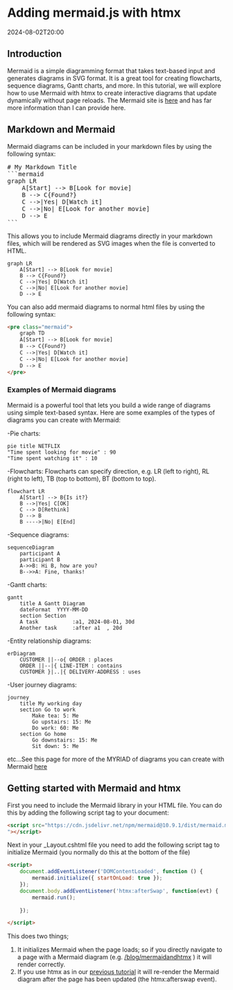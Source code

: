 ﻿# Adding mermaid.js with htmx

<!--category-- HTMX, Markdown -->

<datetime class="hidden">2024-08-02T20:00</datetime>


## Introduction
Mermaid is a simple diagramming format that takes text-based input and generates diagrams in SVG format. It is a great tool for creating flowcharts, sequence diagrams, Gantt charts, and more. In this tutorial, we will explore how to use Mermaid with htmx to create interactive diagrams that update dynamically without page reloads.
The Mermaid site is [here](https://mermaid.js.org/) and has far more information than I can provide here.


## Markdown and Mermaid
Mermaid diagrams can be included in your markdown files by using the following syntax:

<pre>
# My Markdown Title
```mermaid
graph LR
    A[Start] --> B[Look for movie]
    B --> C{Found?}
    C -->|Yes| D[Watch it]
    C -->|No| E[Look for another movie]
    D --> E
```
</pre>

This allows you to include Mermaid diagrams directly in your markdown files, which will be rendered as SVG images when the file is converted to HTML.

```mermaid
graph LR
    A[Start] --> B[Look for movie]
    B --> C{Found?}
    C -->|Yes| D[Watch it]
    C -->|No| E[Look for another movie]
    D --> E
```


You can also add mermaid diagrams to normal html files by using the following syntax:

```html
<pre class="mermaid">
    graph TD
    A[Start] --> B[Look for movie]
    B --> C{Found?}
    C -->|Yes| D[Watch it]
    C -->|No| E[Look for another movie]
    D --> E
</pre>
```

### Examples of Mermaid diagrams
Mermaid is a powerful tool that lets you build a wide range of diagrams using simple text-based syntax.
Here are some examples of the types of diagrams you can create with Mermaid:

-Pie charts:
```mermaid
pie title NETFLIX
"Time spent looking for movie" : 90
"Time spent watching it" : 10
```

-Flowcharts:
Flowcharts can specify direction, e.g. LR (left to right), RL (right to left), TB (top to bottom), BT (bottom to top).

```mermaid
flowchart LR
    A[Start] --> B{Is it?}
    B -->|Yes| C[OK]
    C --> D[Rethink]
    D --> B
    B ---->|No| E[End]
```

-Sequence diagrams:
```mermaid
sequenceDiagram 
    participant A
    participant B
    A->>B: Hi B, how are you?
    B-->>A: Fine, thanks!
```

-Gantt charts:
```mermaid
gantt
    title A Gantt Diagram
    dateFormat  YYYY-MM-DD
    section Section
    A task           :a1, 2024-08-01, 30d
    Another task     :after a1  , 20d
```

-Entity relationship diagrams:
```mermaid
erDiagram
    CUSTOMER ||--o{ ORDER : places
    ORDER ||--|{ LINE-ITEM : contains
    CUSTOMER }|..|{ DELIVERY-ADDRESS : uses
```

-User journey diagrams:
```mermaid
journey
    title My working day
    section Go to work
        Make tea: 5: Me
        Go upstairs: 15: Me
        Do work: 60: Me
    section Go home
        Go downstairs: 15: Me
        Sit down: 5: Me
```

etc...See this page for more of the MYRIAD of diagrams you can create with Mermaid [here](https://mermaid.js.org/syntax/examples.html)

## Getting started with Mermaid and htmx
First you need to include the Mermaid library in your HTML file. You can do this by adding the following script tag to your document:

```html
<script src="https://cdn.jsdelivr.net/npm/mermaid@10.9.1/dist/mermaid.min.js
"></script>
```

Next in your _Layout.cshtml file you need to add the following script tag to initialize Mermaid (you normally do this at the bottom of the file)

```html
<script>
    document.addEventListener('DOMContentLoaded', function () {
        mermaid.initialize({ startOnLoad: true });
    });
    document.body.addEventListener('htmx:afterSwap', function(evt) {
        mermaid.run();
        
    });

</script>
```

This does two things; 
1. It initializes Mermaid when the page loads; so if you directly navigate to a page with a Mermaid diagram (e.g. [/blog/mermaidandhtmx](/blog/mermaidandhtmx) ) it will render correctly.
2. If you use htmx as in our [previous tutorial](/blog/htmxwithaspnetcore) it will re-render the Mermaid diagram after the page has been updated (the htmx:afterswap event).
